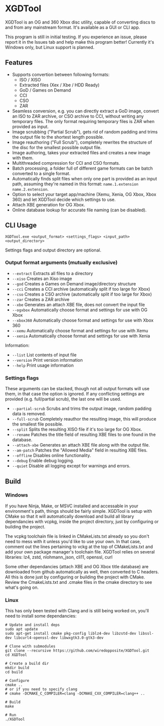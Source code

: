 # XGDTool
XGDTool is an OG and 360 Xbox disc utility, capable of converting discs to and from any mainstream format. It's available as a GUI or CLI app.

This program is still in initial testing. If you experience an issue, please report it in the Issues tab and help make this program better! Currently it's Windows only, but Linux support is planned.

## Features
- Supports convertion between following formats:
    - ISO / XISO
    - Extracted files (Xex / Xbe / HDD Ready)
    - GoD / Games on Demand
    - CCI
    - CSO
    - ZAR
- Seamless conversion, e.g. you can directly extract a GoD image, convert an ISO to ZAR archive, or CSO archive to CCI, without writing any temporary files. The only format requiring temporary files is ZAR when provided as input.
- Image scrubbing ("Partial Scrub"), gets rid of random padding and trims the output file to the shortest length possible.
- Image reauthoring ("Full Scrub"), completely rewrites the structure of the disc for the smallest possible output file.
- Image authoring, takes your extracted files and creates a new image with them.
- Multithreaded compression for CCI and CSO formats.
- Batch processing, a folder full of different game formats can be batch converted to a single format.
- Automatically finds split files when only one part is provided as an input path, assuming they're named in this format: ```name.1.extension``` ```name.2.extension```.
- Option to select your target app/machine (Xemu, Xenia, OG Xbox, Xbox 360) and let XGDTool decide which settings to use.
- Attach XBE generation for OG Xbox.
- Online database lookup for accurate file naming (can be disabled).

## CLI Usage
```XGDTool.exe <output_format> <settings_flags> <input_path> <output_directory>```

Settings flags and output directory are optional.

### Output format arguments (mutually exclusive)
- ```--extract```   Extracts all files to a directory
- ```--xiso```      Creates an Xiso image
- ```--god```       Creates a Games on Demand image/directory structure
- ```--cci```       Creates a CCI archive (automatically split if too large for Xbox)
- ```--cso```       Creates a CSO archive (automatically split if too large for Xbox)
- ```--zar```       Creates a ZAR archive
- ```--xbe```       Generates an attach XBE file, does not convert the input file
- ```--ogxbox```    Automatically choose format and settings for use with OG Xbox
- ```--xbox360```   Automatically choose format and settings for use with Xbox 360
- ```--xemu```      Automatically choose format and settings for use with Xemu
- ```--xenia```     Automatically choose format and settings for use with Xenia

Information:
- ```--list```      List contents of input file
- ```--version```   Print version information
- ```--help```      Print usage information

### Settings flags
These arguments can be stacked, though not all output formats will use them, in that case the option is ignored. If any conflicting settings are provided (e.g. full/partial scrub), the last one will be used. 
- ```--partial-scrub```  Scrubs and trims the output image, random padding data is removed.
- ```--full-scrub```     Completely reauthor the resulting image, this will produce the smallest file possible.
- ```--split```          Splits the resulting XISO file if it's too large for OG Xbox.
- ```--rename```         Patches the title field of resulting XBE files to one found in the database.
- ```--attach-xbe```     Generates an attach XBE file along with the output file.
- ```--am-patch```       Patches the "Allowed Media" field in resulting XBE files.
- ```--offline```        Disables online functionality.
- ```--debug```          Enable debug logging.
- ```--quiet```          Disable all logging except for warnings and errors.

## Build
### Windows
If you have Ninja, Make, or MSVC installed and accessable in your environment's path, things should be fairly simple. XGDTool is setup with CMake so that it will automatically download and build all library dependancies with vcpkg, inside the project directory, just by configuring or building the project. 

The vcpkg toolchain file is linked in CMakeLists.txt already so you don't need to mess with it unless you'd like to use your own. In that case, comment out the lines pertaining to vckg at the top of CMakeLists.txt and add your own package manager's toolchain file. XGDTool relies on several libraries: lz4, zstd, nlohmann_json, cli11, openssl, curl

Some other dependancies (attach XBE and OG Xbox title database) are downloaded from github automatically as well, then converted to C headers. All this is done just by configuring or building the project with CMake. Review the CmakeLists.txt and .cmake files in the cmake directory to see what's going on.

### Linux
This has only been tested with Clang and is still being worked on, you'll need to install some dependancies:
```
# Update and install deps
sudo apt update
sudo apt-get install cmake pkg-config liblz4-dev libzstd-dev libssl-dev libcurl4-openssl-dev libwxgtk3.0-gtk3-dev

# Clone with submodules
git clone --recursive https://github.com/wiredopposite/XGDTool.git
cd XGDTool

# Create a build dir
mkdir build
cd build

# Configure
cmake ..
# or if you need to specify clang
# cmake -DCMAKE_C_COMPILER=clang -DCMAKE_CXX_COMPILER=clang++ ..

# Build
make

# Run
./XGDTool

```